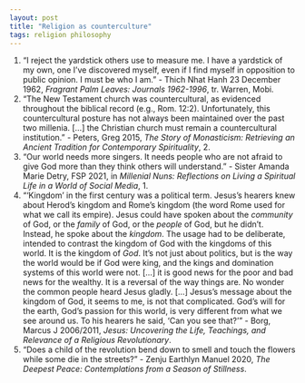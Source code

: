 ```yaml
---
layout: post
title: "Religion as counterculture"
tags: religion philosophy
---
```

1. “I reject the yardstick others use to measure me. I have a yardstick of my own, one I’ve discovered myself, even if I find myself in opposition to public opinion. I must be who I am.” - Thich Nhat Hanh 23 December 1962, *Fragrant Palm Leaves: Journals 1962-1996*, tr. Warren, Mobi.
2. “The New Testament church was countercultural, as evidenced throughout the biblical record (e.g., Rom. 12:2). Unfortunately, this countercultural posture has not always been maintained over the past two millenia. […] the Christian church must remain a countercultural institution.” - Peters, Greg 2015, *The Story of Monasticism: Retrieving an Ancient Tradition for Contemporary Spirituality*, 2.
3. “Our world needs more singers. It needs people who are not afraid to give God more than they think others will understand.” - Sister Amanda Marie Detry, FSP 2021, in *Millenial Nuns: Reflections on Living a Spiritual Life in a World of Social Media*, 1.
4. “‘Kingdom’ in the first century was a political term. Jesus’s hearers knew about Herod’s kingdom and Rome’s kingdom (the word Rome used for what we call its empire). Jesus could have spoken about the *community* of God, or the *family* of God, or the *people* of God, but he didn’t. Instead, he spoke about the *kingdom*. The usage had to be deliberate, intended to contrast the kingdom of God with the kingdoms of this world. It is the kingdom of *God*. It’s not just about politics, but is the way the world would be if God were king, and the kings and domination systems of this world were not. […] it is good news for the poor and bad news for the wealthy. It is a reversal of the way things are. No wonder the common people heard Jesus gladly. […] Jesus’s message about the kingdom of God, it seems to me, is not that complicated. God’s will for the earth, God’s passion for this world, is very different from what we see around us. To his hearers he said, ‘Can you see that?’” - Borg, Marcus J 2006/2011, *Jesus: Uncovering the Life, Teachings, and Relevance of a Religious Revolutionary*.
5. “Does a child of the revolution bend down to smell and touch the flowers while some die in the streets?” - Zenju Earthlyn Manuel 2020, *The Deepest Peace: Contemplations from a Season of Stillness*.
